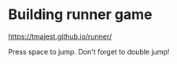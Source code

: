 # Building runner game

https://tmajest.github.io/runner/

Press space to jump. Don't forget to double jump!
